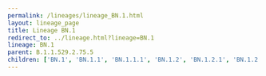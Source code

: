 ```yaml
---
permalink: /lineages/lineage_BN.1.html
layout: lineage_page
title: Lineage BN.1
redirect_to: ../lineage.html?lineage=BN.1
lineage: BN.1
parent: B.1.1.529.2.75.5
children: ['BN.1', 'BN.1.1', 'BN.1.1.1', 'BN.1.2', 'BN.1.2.1', 'BN.1.2.2', 'BN.1.2.3', 'BN.1.2.4', 'BN.1.2.5', 'BN.1.2.6', 'BN.1.2.7', 'BN.1.2.8', 'BN.1.3', 'BN.1.3.1', 'BN.1.3.2', 'BN.1.3.3', 'BN.1.3.4', 'BN.1.3.5', 'BN.1.3.6', 'BN.1.3.7', 'BN.1.3.8', 'BN.1.3.9', 'BN.1.3.10', 'BN.1.3.11', 'BN.1.3.12', 'BN.1.3.13', 'BN.1.4', 'BN.1.4.1', 'BN.1.4.2', 'BN.1.4.3', 'BN.1.4.4', 'BN.1.4.5', 'BN.1.5', 'BN.1.5.1', 'BN.1.5.2', 'BN.1.6', 'BN.1.7', 'BN.1.8', 'BN.1.9', 'BN.1.10', 'BN.1.11']
---
```

